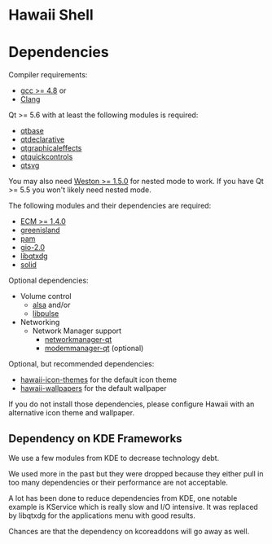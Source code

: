 Hawaii Shell
============

# Dependencies

Compiler requirements:

* [gcc >= 4.8](https://gcc.gnu.org/gcc-4.8/) or
* [Clang](http://clang.llvm.org/)

Qt >= 5.6 with at least the following modules is required:

* [qtbase](http://code.qt.io/cgit/qt/qtbase.git)
* [qtdeclarative](http://code.qt.io/cgit/qt/qtdeclarative.git)
* [qtgraphicaleffects](http://code.qt.io/cgit/qt/qtgraphicaleffects.git)
* [qtquickcontrols](http://code.qt.io/cgit/qt/qtquickcontrols.git)
* [qtsvg](http://code.qt.io/cgit/qt/qtsvg.git)

You may also need [Weston >= 1.5.0](http://wayland.freedesktop.org) for nested mode
to work. If you have Qt >= 5.5 you won't likely need nested mode.

The following modules and their dependencies are required:

* [ECM >= 1.4.0](http://quickgit.kde.org/?p=extra-cmake-modules.git)
* [greenisland](https://github.com/greenisland/greenisland)
* [pam](http://www.linux-pam.org/)
* [gio-2.0](https://git.gnome.org/browse/glib/)
* [libqtxdg](https://github.com/lxde/libqtxdg)
* [solid](http://quickgit.kde.org/?p=solid.git)

Optional dependencies:

* Volume control
  * [alsa](http://www.alsa-project.org/main/index.php/Main_Page) and/or
  * [libpulse](https://wiki.freedesktop.org/www/Software/PulseAudio/)
* Networking
  * Network Manager support
    * [networkmanager-qt](http://quickgit.kde.org/?p=networkmanager-qt.git)
    * [modemmanager-qt](http://quickgit.kde.org/?p=modemmanager-qt.git) (optional)

Optional, but recommended dependencies:

* [hawaii-icon-themes](https://github.com/hawaii-desktop/hawaii-icon-themes) for the default icon theme
* [hawaii-wallpapers](https://github.com/hawaii-desktop/hawaii-wallpapers) for the default wallpaper

If you do not install those dependencies, please configure Hawaii with an
alternative icon theme and wallpaper.

## Dependency on KDE Frameworks

We use a few modules from KDE to decrease technology debt.

We used more in the past but they were dropped because they either
pull in too many dependencies or their performance are not acceptable.

A lot has been done to reduce dependencies from KDE, one notable example
is KService which is really slow and I/O intensive.  It was replaced by
libqtxdg for the applications menu with good results.

Chances are that the dependency on kcoreaddons will go away as well.

